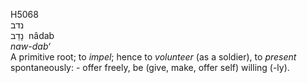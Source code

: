 <body>
  <p>H5068<br>  נדב  <br> נָדַב  ‎  nâdab  <br><i>naw-dab‘ </i><br>A primitive root; to <i>impel</i>; hence to <i>volunteer</i> (as a soldier), to <i>present</i> spontaneously: - offer freely, be (give, make, offer self) willing (-ly).<br></p>
 </body>